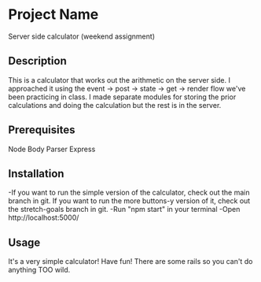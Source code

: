 # Project Name

Server side calculator (weekend assignment)

## Description

This is a calculator that works out the arithmetic on the server side. I approached it using the event -> post -> state -> get -> render flow we've been practicing in class. I made separate modules for storing the prior calculations and doing the calculation but the rest is in the server.

## Prerequisites
Node
Body Parser
Express

## Installation
-If you want to run the simple version of the calculator, check out the main branch in git. If you want to run the more buttons-y version of it, check out the stretch-goals branch in git.
-Run "npm start" in your terminal
-Open http://localhost:5000/

## Usage
It's a very simple calculator! Have fun! There are some rails so you can't do anything TOO wild.